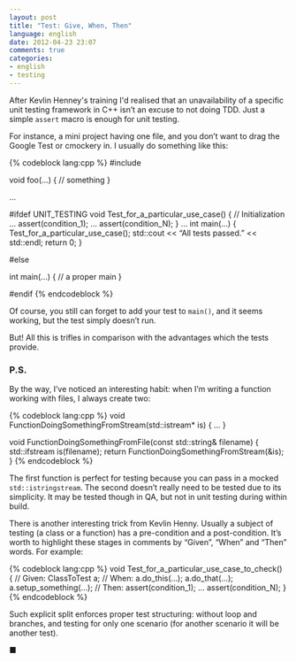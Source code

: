 ```yaml
---
layout: post
title: "Test: Give, When, Then"
language: english
date: 2012-04-23 23:07
comments: true
categories: 
- english
- testing
---
```

After Kevlin Henney's training I'd realised that an unavailability of a specific unit testing framework in C++ isn’t an excuse to not doing TDD. Just a simple `assert` macro is enough for unit testing.

For instance, a mini project having one file, and you don’t want to drag the Google Test or cmockery in. I usually do something like this:

{% codeblock lang:cpp %}
#include <cassert>

void foo(...) {
  // something
}

...

#ifdef UNIT_TESTING
void Test_for_a_particular_use_case() {
  // Initialization
  ...
  assert(condition_1);
  ...
  assert(condition_N);
}
...
int main(...) {
  Test_for_a_particular_use_case();
  std::cout << “All tests passed.” << std::endl;
  return 0;
}

#else

int main(...) {
  // a proper main
}

#endif
{% endcodeblock %}

Of course, you still can forget to add your test to `main()`, and it seems working, but the test simply doesn’t run.

But! All this is trifles in comparison with the advantages which the tests provide.

### P.S.

By the way, I’ve noticed an interesting habit: when I’m writing a function working with files, I always create two:

{% codeblock lang:cpp %}
void FunctionDoingSomethingFromStream(std::istream* is) {
  ...
}

void FunctionDoingSomethingFromFile(const std::string& filename) {
  std::ifstream is(filename);
  return FunctionDoingSomethingFromStream(&is);  
}
{% endcodeblock %}

The first function is perfect for testing because you can pass in a mocked `std::istringstream`. The second doesn’t really need to be tested due to its simplicity. It may be tested though in QA, but not in unit testing during within build.

There is another interesting trick from Kevlin Henny. Usually a subject of testing (a class or a function) has a pre-condition and a post-condition. It’s worth to highlight these stages in comments by “Given”, “When” and “Then” words. For example:

{% codeblock lang:cpp %}
void Test_for_a_particular_use_case_to_check() {
  // Given:
  ClassToTest a;
  // When:
  a.do_this(...);
  a.do_that(...);
  a.setup_something(...);
  // Then:
  assert(condition_1);
  ...
  assert(condition_N);
}
{% endcodeblock %}

Such explicit split enforces proper test structuring: without loop and branches, and testing for only one scenario (for another scenario it will be another test).

&#9632;
